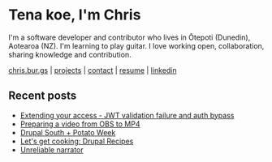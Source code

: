 # Tena koe, I'm Chris

I'm a software developer and contributor who lives in Ōtepoti (Dunedin), Aotearoa (NZ). I'm learning to play guitar. I love working open, collaboration, sharing knowledge and contribution.

[chris.bur.gs](https://chris.bur.gs) | [projects](https://chris.bur.gs/projects/) | [contact](https://chris.bur.gs/contact/) | [resume](https://chris.bur.gs/resume) | [linkedin](https://linkedin.com/in/stephenajulu)

## Recent posts

<!-- BLOG-POST-LIST:START -->
- [Extending your access - JWT validation failure and auth bypass](https://chris.bur.gs/extended-access-jwt-bypass/)
- [Preparing a video from OBS to MP4](https://chris.bur.gs/video-for-bug-report/)
- [Drupal South + Potato Week](https://chris.bur.gs/drupal-south-2024/)
- [Let&#39;s get cooking: Drupal Recipes](https://chris.bur.gs/drupal-recipes/)
- [Unreliable narrator](https://chris.bur.gs/unreliable-narrator/)
<!-- BLOG-POST-LIST:END -->
